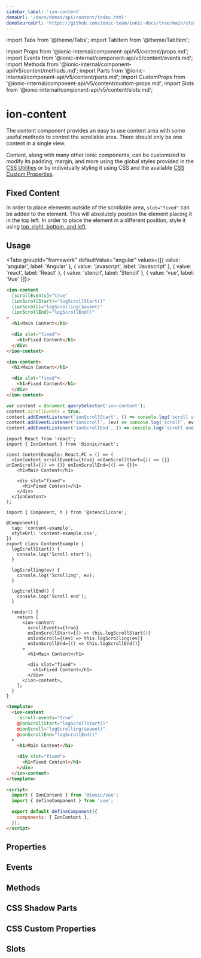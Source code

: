 ```yaml
---
sidebar_label: 'ion-content'
demoUrl: '/docs/demos/api/content/index.html'
demoSourceUrl: 'https://github.com/ionic-team/ionic-docs/tree/main/static/demos/api/content/index.html'
---
```


import Tabs from '@theme/Tabs';
import TabItem from '@theme/TabItem';

import Props from '@ionic-internal/component-api/v5/content/props.md';
import Events from '@ionic-internal/component-api/v5/content/events.md';
import Methods from '@ionic-internal/component-api/v5/content/methods.md';
import Parts from '@ionic-internal/component-api/v5/content/parts.md';
import CustomProps from '@ionic-internal/component-api/v5/content/custom-props.md';
import Slots from '@ionic-internal/component-api/v5/content/slots.md';

# ion-content

The content component provides an easy to use content area with some useful methods
to control the scrollable area. There should only be one content in a single
view.

Content, along with many other Ionic components, can be customized to modify its padding, margin, and more using the global styles provided in the [CSS Utilities](/docs/guide/layout/css-utilities) or by individually styling it using CSS and the available [CSS Custom Properties](#css-custom-properties).

## Fixed Content

In order to place elements outside of the scrollable area, `slot="fixed"` can be added to the element. This will absolutely position the element placing it in the top left. In order to place the element in a different position, style it using [top, right, bottom, and left](https://developer.mozilla.org/en-US/docs/Web/CSS/position).

## Usage

<Tabs groupId="framework" defaultValue="angular" values={[{ value: 'angular', label: 'Angular' }, { value: 'javascript', label: 'Javascript' }, { value: 'react', label: 'React' }, { value: 'stencil', label: 'Stencil' }, { value: 'vue', label: 'Vue' }]}>

<TabItem value="angular">

```html
<ion-content
  [scrollEvents]="true"
  (ionScrollStart)="logScrollStart()"
  (ionScroll)="logScrolling($event)"
  (ionScrollEnd)="logScrollEnd()"
>
  <h1>Main Content</h1>

  <div slot="fixed">
    <h1>Fixed Content</h1>
  </div>
</ion-content>
```

</TabItem>

<TabItem value="javascript">

```html
<ion-content>
  <h1>Main Content</h1>

  <div slot="fixed">
    <h1>Fixed Content</h1>
  </div>
</ion-content>
```

```javascript
var content = document.querySelector('ion-content');
content.scrollEvents = true;
content.addEventListener('ionScrollStart', () => console.log('scroll start'));
content.addEventListener('ionScroll', (ev) => console.log('scroll', ev.detail));
content.addEventListener('ionScrollEnd', () => console.log('scroll end'));
```

</TabItem>

<TabItem value="react">

```tsx
import React from 'react';
import { IonContent } from '@ionic/react';

const ContentExample: React.FC = () => (
  <IonContent scrollEvents={true} onIonScrollStart={() => {}} onIonScroll={() => {}} onIonScrollEnd={() => {}}>
    <h1>Main Content</h1>

    <div slot="fixed">
      <h1>Fixed Content</h1>
    </div>
  </IonContent>
);
```

</TabItem>

<TabItem value="stencil">

```tsx
import { Component, h } from '@stencil/core';

@Component({
  tag: 'content-example',
  styleUrl: 'content-example.css',
})
export class ContentExample {
  logScrollStart() {
    console.log('Scroll start');
  }

  logScrolling(ev) {
    console.log('Scrolling', ev);
  }

  logScrollEnd() {
    console.log('Scroll end');
  }

  render() {
    return [
      <ion-content
        scrollEvents={true}
        onIonScrollStart={() => this.logScrollStart()}
        onIonScroll={(ev) => this.logScrolling(ev)}
        onIonScrollEnd={() => this.logScrollEnd()}
      >
        <h1>Main Content</h1>

        <div slot="fixed">
          <h1>Fixed Content</h1>
        </div>
      </ion-content>,
    ];
  }
}
```

</TabItem>

<TabItem value="vue">

```html
<template>
  <ion-content
    :scroll-events="true"
    @ionScrollStart="logScrollStart()"
    @ionScroll="logScrolling($event)"
    @ionScrollEnd="logScrollEnd()"
  >
    <h1>Main Content</h1>

    <div slot="fixed">
      <h1>Fixed Content</h1>
    </div>
  </ion-content>
</template>

<script>
  import { IonContent } from '@ionic/vue';
  import { defineComponent } from 'vue';

  export default defineComponent({
    components: { IonContent },
  });
</script>
```

</TabItem>

</Tabs>

## Properties

<Props />

## Events

<Events />

## Methods

<Methods />

## CSS Shadow Parts

<Parts />

## CSS Custom Properties

<CustomProps />

## Slots

<Slots />